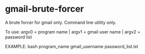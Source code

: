 gmail-brute-forcer
==================

A brute forcer for gmail only. Command line utility only. 

To use: argv0 = program name | argv1 = gmail user name | argv2 = password list

EXAMPLE: bash program_name gmail_username password_list.lst
